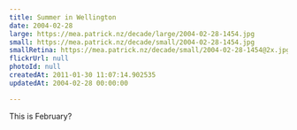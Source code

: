 ```yaml
---
title: Summer in Wellington
date: 2004-02-28
large: https://mea.patrick.nz/decade/large/2004-02-28-1454.jpg
small: https://mea.patrick.nz/decade/small/2004-02-28-1454.jpg
smallRetina: https://mea.patrick.nz/decade/small/2004-02-28-1454@2x.jpg
flickrUrl: null
photoId: null
createdAt: 2011-01-30 11:07:14.902535
updatedAt: 2004-02-28 00:00:00

---
```

This is February?
